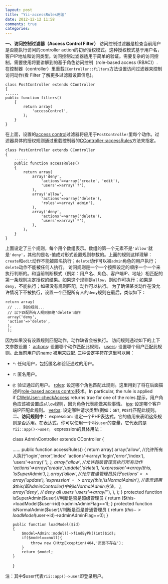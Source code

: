 ```yaml
---
layout: post
title: "Yii—accessRules用法"
date: 2012-12-12 11:58
comments: true
categories: 
---
```


**一、访问控制过滤器（Access Control Filter）** 访问控制过滤器是检查当前用户是否能执行访问的controller action的初步授权模式。这种授权模式基于用户名，客户IP地址和访问类型。访问控制过滤器适用于简单的验证。需要复杂的访问控制，需要使用将要讲解到的基于角色访问控制（role-based access (RBAC)）. 在控制器（controller）里重载`CController::filters`方法设置访问过滤器来控制访问动作(看 Filter 了解更多过滤器设置信息)。 
    
    
    class PostController extends CController
    {
    ......
    public function filters()
        {
            return array(
                'accessControl',
            );
        }
    }

在上面，设置的[access control](http://www.yiiframework.com/doc/api/1.1/CController#filterAccessControl)过滤器将应用于`PostController`里每个动作。过滤器具体的授权规则通过重载控制器的[CController::accessRules](http://www.yiiframework.com/doc/api/1.1/CController#accessRules)方法来指定。 
    
    
    class PostController extends CController
    {
        ......
        public function accessRules()
        {
            return array(
                array('deny',
                    'actions'=>array('create', 'edit'),
                    'users'=>array('?'),
                ),
                array('allow',
                    'actions'=>array('delete'),
                    'roles'=>array('admin'),
                ),
                array('deny',
                    'actions'=>array('delete'),
                    'users'=>array('*'),
                ),
            );
        }
    }

上面设定了三个规则，每个用个数组表示。数组的第一个元素不是`'allow'`就是`'deny'`，其他的是名-值成对形式设置规则参数的。上面的规则这样理解：`create`和`edit`动作不能被匿名执行；`delete`动作可以被`admin`角色的用户执行；`delete`动作不能被任何人执行。 访问规则是一个一个按照设定的顺序一个一个来执行判断的。和当前判断模式（例如：用户名、角色、客户端IP、地址）相匹配的第一条规则决定授权的结果。如果这个规则是`allow`，则动作可执行；如果是`deny`，不能执行；如果没有规则匹配，动作可以执行。 为了确保某类动作在没允许情况下不被执行，设置一个匹配所有人的`deny`规则在最后，类似如下： 
    
    
    return array(
     // ... 别的规则...
     // 以下匹配所有人规则拒绝'delete'动作
     array('deny',
     'action'=>'delete',
     ),
     );

因为如果没有设置规则匹配动作，动作缺省会被执行。 访问规则通过如下的上下文参数设置： [actions](http://www.yiiframework.com/doc/api/1.1/CAccessRule#actions): 设置哪个动作匹配此规则。 [users](http://www.yiiframework.com/doc/api/1.1/CAccessRule#users): 设置哪个用户匹配此规则。此当前用户的[name](http://www.yiiframework.com/doc/api/1.1/CWebUser#name) 被用来匹配. 三种设定字符在这里可以用： 

  * `*`: 任何用户，包括匿名和验证通过的用户。
  * `?`: 匿名用户。
  * `@`: 验证通过的用户。
[roles](http://www.yiiframework.com/doc/api/1.1/CAccessRule#roles): 设定哪个角色匹配此规则。这里用到了将在后面描述的[role-based access control](http://www.yiiframework.com/doc/guide/1.1/zh_cn/topics.auth#role-based-access-control)技术。In particular, the rule is applied if [CWebUser::checkAccess](http://www.yiiframework.com/doc/api/1.1/CWebUser#checkAccess) returns true for one of the roles.提示，用户角色应该被设置成`allow`规则，因为角色代表能做某些事情。 [ips](http://www.yiiframework.com/doc/api/1.1/CAccessRule#ips): 设定哪个客户端IP匹配此规则。 [verbs](http://www.yiiframework.com/doc/api/1.1/CAccessRule#verbs): 设定哪种请求类型(例如：`GET`, `POST`)匹配此规则。 **二、访问规则中：** expression: 设定一个PHP表达式。它的值用来表明这条规则是否适用。在表达式，你可以使用一个叫`$user`的变量，它代表的是`Yii::app()->user`。 expression的具体用法： 
    
    
    class AdminController extends CController
    {
    
    ……
        public function accessRules()
        {
            return array(
            array('allow',  //允许所有人执行'login','error','index'
                    'actions'=>array('login','error','index'),
                    'users'=>array('*'),
            ),
            array('allow', //允许超级管理员执行所有动作
                    'actions'=>array('create','update','delete'),
                    'expression'=>array($this,'isSuperAdmin'),
            ),
            array('allow',//允许普通管理员执行
                    'actions'=>array('update'),
                    'expression'=>array($this,'isNormalAdmin'),    //表示调用$this(即AdminController)中的isNormalAdmin方法。
            ),      
            array('deny',  // deny all users
                    'users'=>array('*'),
            ),
            );
        }
        protected function isSuperAdmin($user)//判断是否是超级管理员
        {
            return ($this->loadModel($user->id)->adminAdminFlag==1);
        }
        protected function isNormalAdmin($user)//判断是否是普通管理员
        {
            return ($this->loadModel($user->id)->adminAdminFlag==0);
        }
    
        public function loadModel($id)
        {
            $model=Admin::model()->findByPk((int)$id);
            if($model===null){
                throw new CHttpException(404,'页面不存在');     
            }
            return $model;
        }
    }

注：其中$user代表`Yii::app()->user`即登录用户。